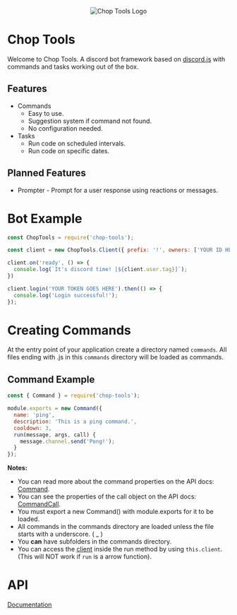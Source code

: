 <center><img src="https://media.discordapp.net/attachments/609389438572691457/646493244192063499/Icon.png" alt="Chop Tools Logo"></img></center>

# Chop Tools

Welcome to Chop Tools. A discord bot framework based on [discord.js](https://github.com/discordjs/discord.js) with commands and tasks working out of the box.

## Features

-   Commands
    -   Easy to use.
    -   Suggestion system if command not found.
    -   No configuration needed.
-   Tasks
    -   Run code on scheduled intervals.
    -   Run code on specific dates. 

## Planned Features

-   Prompter - Prompt for a user response using reactions or messages.

# Bot Example

```javascript
const ChopTools = require('chop-tools');

const client = new ChopTools.Client({ prefix: '!', owners: ['YOUR ID HERE'] });

client.on('ready', () => {
  console.log(`It's discord time! [${client.user.tag}]`);
})

client.login('YOUR TOKEN GOES HERE').then(() => {
  console.log('Login successful!');
});
```

# Creating Commands

At the entry point of your application create a directory named `commands`.
All files ending with .js in this `commands` directory will be loaded as commands.

## Command Example

```javascript
const { Command } = require('chop-tools');

module.exports = new Command({
  name: 'ping',
  description: 'This is a ping command.',
  cooldown: 3,
  run(message, args, call) {
    message.channel.send('Pong!');
  }
});
```

**Notes:**

-   You can read more about the command properties on the API docs: [Command](https://joaquimnet.github.io/chop-tools/latest/Command.html).
-   You can see the properties of the call object on the API docs: [CommandCall](https://joaquimnet.github.io/chop-tools/latest/CommandCall.html).
-   You must export a new Command() with module.exports for it to be loaded.
-   All commands in the commands directory are loaded unless the file starts with a underscore. ( \_ )
-   You **can** have subfolders in the commands directory.
-   You can access the [client](https://joaquimnet.github.io/chop-tools/latest/ChopClient.html) inside the run method by using `this.client`. (This will NOT work if `run` is a arrow function).

# API

[Documentation](http://joaquimnet.github.io/chop-tools/latest/)
